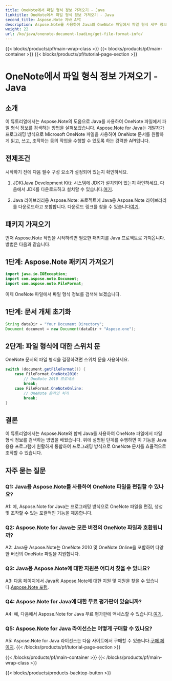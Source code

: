 ```yaml
---
title: OneNote에서 파일 형식 정보 가져오기 - Java
linktitle: OneNote에서 파일 형식 정보 가져오기 - Java
second_title: Aspose.Note 자바 API
description: Aspose.Note를 사용하여 Java의 OneNote 파일에서 파일 형식 세부 정보를 추출하는 방법을 알아보세요. 이 포괄적인 튜토리얼을 따라 Java 애플리케이션을 강화하세요.
weight: 22
url: /ko/java/onenote-document-loading/get-file-format-info/
---
```


{{< blocks/products/pf/main-wrap-class >}}
{{< blocks/products/pf/main-container >}}
{{< blocks/products/pf/tutorial-page-section >}}

# OneNote에서 파일 형식 정보 가져오기 - Java

## 소개

이 튜토리얼에서는 Aspose.Note의 도움으로 Java를 사용하여 OneNote 파일에서 파일 형식 정보를 검색하는 방법을 살펴보겠습니다. Aspose.Note for Java는 개발자가 프로그래밍 방식으로 Microsoft OneNote 파일을 사용하여 OneNote 문서를 원활하게 읽고, 쓰고, 조작하는 등의 작업을 수행할 수 있도록 하는 강력한 API입니다.

## 전제조건

시작하기 전에 다음 필수 구성 요소가 설정되어 있는지 확인하세요.

1.  JDK(Java Development Kit): 시스템에 JDK가 설치되어 있는지 확인하세요. 다음에서 JDK를 다운로드하고 설치할 수 있습니다.[여기](https://www.oracle.com/java/technologies/javase-jdk11-downloads.html).

2.  Java 라이브러리용 Aspose.Note: 프로젝트에 Java용 Aspose.Note 라이브러리를 다운로드하고 포함합니다. 다운로드 링크를 찾을 수 있습니다[여기](https://releases.aspose.com/note/java/).

## 패키지 가져오기

먼저 Aspose.Note 작업을 시작하려면 필요한 패키지를 Java 프로젝트로 가져옵니다. 방법은 다음과 같습니다.

## 1단계: Aspose.Note 패키지 가져오기

```java
import java.io.IOException;
import com.aspose.note.Document;
import com.aspose.note.FileFormat;
```

이제 OneNote 파일에서 파일 형식 정보를 검색해 보겠습니다.

## 1단계: 문서 개체 초기화

```java
String dataDir = "Your Document Directory";
Document document = new Document(dataDir + "Aspose.one");
```

## 2단계: 파일 형식에 대한 스위치 문

OneNote 문서의 파일 형식을 결정하려면 스위치 문을 사용하세요.

```java
switch (document.getFileFormat()) {
    case FileFormat.OneNote2010:
        // OneNote 2010 프로세스
        break;
    case FileFormat.OneNoteOnline:
        // OneNote 온라인 처리
        break;
}
```

## 결론

이 튜토리얼에서는 Aspose.Note와 함께 Java를 사용하여 OneNote 파일에서 파일 형식 정보를 검색하는 방법을 배웠습니다. 위에 설명된 단계를 수행하면 이 기능을 Java 응용 프로그램에 원활하게 통합하여 프로그래밍 방식으로 OneNote 문서를 효율적으로 조작할 수 있습니다.

## 자주 묻는 질문

### Q1: Java용 Aspose.Note를 사용하여 OneNote 파일을 편집할 수 있나요?

A1: 예, Aspose.Note for Java는 프로그래밍 방식으로 OneNote 파일을 편집, 생성 및 조작할 수 있는 포괄적인 기능을 제공합니다.

### Q2: Aspose.Note for Java는 모든 버전의 OneNote 파일과 호환됩니까?

A2: Java용 Aspose.Note는 OneNote 2010 및 OneNote Online을 포함하여 다양한 버전의 OneNote 파일을 지원합니다.

### Q3: Java용 Aspose.Note에 대한 지원은 어디서 찾을 수 있나요?

A3: 다음 페이지에서 Java용 Aspose.Note에 대한 지원 및 지원을 찾을 수 있습니다.[Aspose.Note 포럼](https://forum.aspose.com/c/note/28).

### Q4: Aspose.Note for Java에 대한 무료 평가판이 있습니까?

 A4: 예, 다음에서 Aspose.Note for Java 무료 평가판에 액세스할 수 있습니다.[여기](https://releases.aspose.com/).

### Q5: Aspose.Note for Java 라이선스는 어떻게 구매할 수 있나요?

 A5: Aspose.Note for Java 라이선스는 다음 사이트에서 구매할 수 있습니다.[구매 페이지](https://purchase.aspose.com/buy).
{{< /blocks/products/pf/tutorial-page-section >}}

{{< /blocks/products/pf/main-container >}}
{{< /blocks/products/pf/main-wrap-class >}}

{{< blocks/products/products-backtop-button >}}
